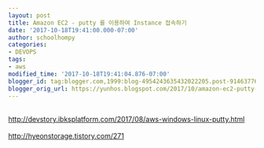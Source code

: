 ```yaml
---
layout: post
title: Amazon EC2 - putty 를 이용하여 Instance 접속하기
date: '2017-10-18T19:41:00.000-07:00'
author: schoolhompy
categories:
- DEVOPS
tags:
- aws
modified_time: '2017-10-18T19:41:04.876-07:00'
blogger_id: tag:blogger.com,1999:blog-4954243635432022205.post-9146377689196019900
blogger_orig_url: https://yunhos.blogspot.com/2017/10/amazon-ec2-putty-instance.html
---
```


<br />http://devstory.ibksplatform.com/2017/08/aws-windows-linux-putty.html<br /><br />http://hyeonstorage.tistory.com/271